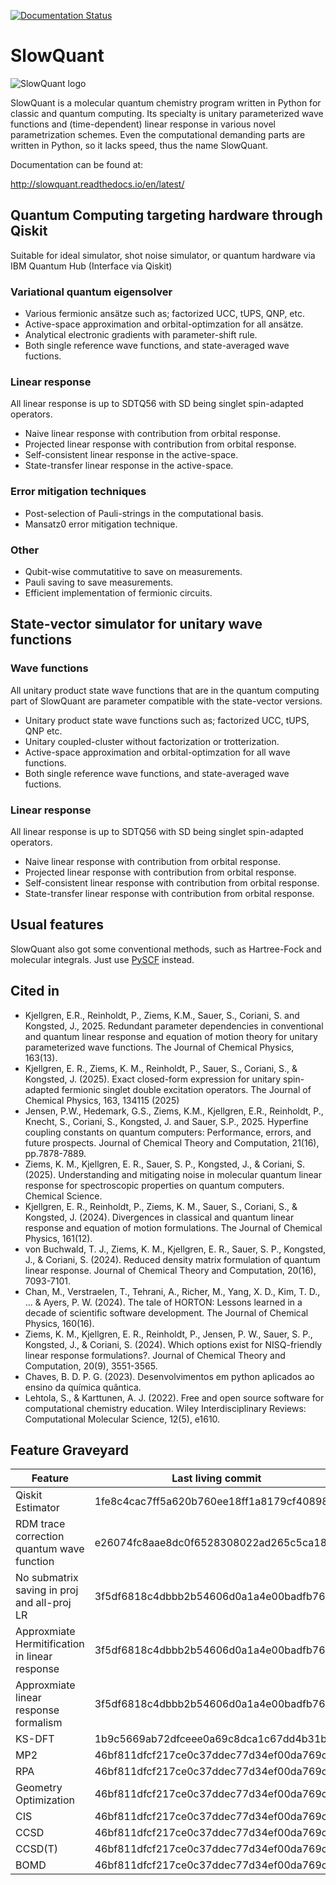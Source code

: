 [![Documentation Status](https://readthedocs.org/projects/slowquant/badge/?version=latest)](http://slowquant.readthedocs.io/en/latest/?badge=latest)

# SlowQuant

![SlowQuant logo](https://cloud.githubusercontent.com/assets/11976167/26658726/5e125b02-466c-11e7-8790-8412789fc9fb.jpg)

SlowQuant is a molecular quantum chemistry program written in Python for classic and quantum computing.
Its specialty is unitary parameterized wave functions and (time-dependent) linear response in various novel parametrization schemes.
Even the computational demanding parts are written in Python, so it lacks speed, thus the name SlowQuant.

Documentation can be found at:

http://slowquant.readthedocs.io/en/latest/

## Quantum Computing targeting hardware through Qiskit

Suitable for ideal simulator, shot noise simulator, or quantum hardware via IBM Quantum Hub (Interface via Qiskit)

### Variational quantum eigensolver

- Various fermionic ansätze such as; factorized UCC, tUPS, QNP, etc.
- Active-space approximation and orbital-optimzation for all ansätze.
- Analytical electronic gradients with parameter-shift rule.
- Both single reference wave functions, and state-averaged wave fuctions.

### Linear response

All linear response is up to SDTQ56 with SD being singlet spin-adapted operators.

- Naive linear response with contribution from orbital response.
- Projected linear response with contribution from orbital response.
- Self-consistent linear response in the active-space.
- State-transfer linear response in the active-space.

### Error mitigation techniques

- Post-selection of Pauli-strings in the computational basis.
- Mansatz0 error mitigation technique.

### Other

- Qubit-wise commutatitive to save on measurements.
- Pauli saving to save measurements.
- Efficient implementation of fermionic circuits.

## State-vector simulator for unitary wave functions

### Wave functions

All unitary product state wave functions that are in the quantum computing part of SlowQuant are parameter compatible with the state-vector versions.

- Unitary product state wave functions such as; factorized UCC, tUPS, QNP etc.
- Unitary coupled-cluster without factorization or trotterization.
- Active-space approximation and orbital-optimzation for all wave functions.
- Both single reference wave functions, and state-averaged wave fuctions.

### Linear response

All linear response is up to SDTQ56 with SD being singlet spin-adapted operators.

- Naive linear response with contribution from orbital response.
- Projected linear response with contribution from orbital response.
- Self-consistent linear response with contribution from orbital response.
- State-transfer linear response with contribution from orbital response.

## Usual features

SlowQuant also got some conventional methods, such as Hartree-Fock and molecular integrals.
Just use [PySCF](https://github.com/pyscf/pyscf) instead.

## Cited in

- Kjellgren, E.R., Reinholdt, P., Ziems, K.M., Sauer, S., Coriani, S. and Kongsted, J., 2025. Redundant parameter dependencies in conventional and quantum linear response and equation of motion theory for unitary parameterized wave functions. The Journal of Chemical Physics, 163(13).
- Kjellgren, E. R., Ziems, K. M., Reinholdt, P., Sauer, S., Coriani, S., & Kongsted, J. (2025). Exact closed-form expression for unitary spin-adapted fermionic singlet double excitation operators. The Journal of Chemical Physics, 163, 134115 (2025)
- Jensen, P.W., Hedemark, G.S., Ziems, K.M., Kjellgren, E.R., Reinholdt, P., Knecht, S., Coriani, S., Kongsted, J. and Sauer, S.P., 2025. Hyperfine coupling constants on quantum computers: Performance, errors, and future prospects. Journal of Chemical Theory and Computation, 21(16), pp.7878-7889.
- Ziems, K. M., Kjellgren, E. R., Sauer, S. P., Kongsted, J., & Coriani, S. (2025). Understanding and mitigating noise in molecular quantum linear response for spectroscopic properties on quantum computers. Chemical Science.
- Kjellgren, E. R., Reinholdt, P., Ziems, K. M., Sauer, S., Coriani, S., & Kongsted, J. (2024). Divergences in classical and quantum linear response and equation of motion formulations. The Journal of Chemical Physics, 161(12).
- von Buchwald, T. J., Ziems, K. M., Kjellgren, E. R., Sauer, S. P., Kongsted, J., & Coriani, S. (2024). Reduced density matrix formulation of quantum linear response. Journal of Chemical Theory and Computation, 20(16), 7093-7101.
- Chan, M., Verstraelen, T., Tehrani, A., Richer, M., Yang, X. D., Kim, T. D., ... & Ayers, P. W. (2024). The tale of HORTON: Lessons learned in a decade of scientific software development. The Journal of Chemical Physics, 160(16).
- Ziems, K. M., Kjellgren, E. R., Reinholdt, P., Jensen, P. W., Sauer, S. P., Kongsted, J., & Coriani, S. (2024). Which options exist for NISQ-friendly linear response formulations?. Journal of Chemical Theory and Computation, 20(9), 3551-3565.
- Chaves, B. D. P. G. (2023). Desenvolvimentos em python aplicados ao ensino da química quântica.
- Lehtola, S., & Karttunen, A. J. (2022). Free and open source software for computational chemistry education. Wiley Interdisciplinary Reviews: Computational Molecular Science, 12(5), e1610.

## Feature Graveyard

| Feature                                        | Last living commit                       |
|------------------------------------------------|------------------------------------------|
| Qiskit Estimator                               | 1fe8c4cac7ff5a620b760ee18ff1a8179cf40898 |
| RDM trace correction quantum wave function     | e26074fc8aae8dc0f6528308022ad265c5ca18bc |
| No submatrix saving in proj and all-proj LR    | 3f5df6818c4dbbb2b54606d0a1a4e00badfb766d |
| Approxmiate Hermitification in linear response | 3f5df6818c4dbbb2b54606d0a1a4e00badfb766d |
| Approxmiate linear response formalism          | 3f5df6818c4dbbb2b54606d0a1a4e00badfb766d |
| KS-DFT                                         | 1b9c5669ab72dfceee0a69c8dca1c67dd4b31bfd |
| MP2                                            | 46bf811dfcf217ce0c37ddec77d34ef00da769c3 |
| RPA                                            | 46bf811dfcf217ce0c37ddec77d34ef00da769c3 |
| Geometry Optimization                          | 46bf811dfcf217ce0c37ddec77d34ef00da769c3 |
| CIS                                            | 46bf811dfcf217ce0c37ddec77d34ef00da769c3 |
| CCSD                                           | 46bf811dfcf217ce0c37ddec77d34ef00da769c3 |
| CCSD(T)                                        | 46bf811dfcf217ce0c37ddec77d34ef00da769c3 |
| BOMD                                           | 46bf811dfcf217ce0c37ddec77d34ef00da769c3 |
